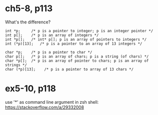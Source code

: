# ch5-8, p113
What's the difference?
```
int *p;     /* p is a pointer to integer; p is an integer pointer */
int p[];    /* p is an array of integers */
int *p[];   /* int* p[]; p is an array of pointers to integers */
int (*p)[13];   /* p is a pointer to an array of 13 integers */

char *p;    /* p is a pointer to char */
char p[];   /* p is an array of chars; p is a string (of chars) */
char *p[];  /* p is an array of pointer to chars; p is an array of strings */
char (*p)[13];    /* p is a pointer to array of 13 chars */
```

# ex5-10, p118
use '*' as command line argument in zsh shell:
https://stackoverflow.com/a/29332008
